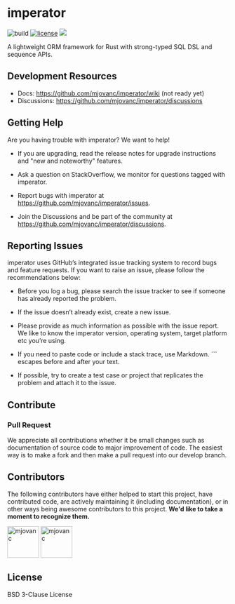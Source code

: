 # imperator

![build](https://img.shields.io/github/actions/workflow/status/mjovanc/imperator/master-ci.yml?branch=master)
[![license](https://img.shields.io/badge/License-BSD_3--Clause-blue.svg)](https://opensource.org/licenses/BSD-3-Clause)
![](https://img.shields.io/badge/Rust-1.68+-orange.svg)

A lightweight ORM framework for Rust with strong-typed SQL DSL and sequence APIs.

## Development Resources

- Docs: https://github.com/mjovanc/imperator/wiki (not ready yet)
- Discussions: https://github.com/mjovanc/imperator/discussions

## Getting Help

Are you having trouble with imperator? We want to help!

- If you are upgrading, read the release notes for upgrade instructions and "new and noteworthy" features.

- Ask a question on StackOverflow, we monitor for questions tagged with imperator.

- Report bugs with imperator at https://github.com/mjovanc/imperator/issues.

- Join the Discussions and be part of the community at https://github.com/mjovanc/imperator/discussions.

## Reporting Issues

imperator uses GitHub’s integrated issue tracking system to record bugs and feature requests. If you want to raise an issue, please follow the recommendations below:

- Before you log a bug, please search the issue tracker to see if someone has already reported the problem.

- If the issue doesn’t already exist, create a new issue.

- Please provide as much information as possible with the issue report. We like to know the imperator version, operating system, target platform etc you’re using.

- If you need to paste code or include a stack trace, use Markdown. ``` escapes before and after your text.

- If possible, try to create a test case or project that replicates the problem and attach it to the issue.

## Contribute

### Pull Request

We appreciate all contributions whether it be small changes such as documentation of source code to major improvement of code.
The easiest way is to make a fork and then make a pull request into our develop branch.

## Contributors

The following contributors have either helped to start this project, have contributed
code, are actively maintaining it (including documentation), or in other ways
being awesome contributors to this project. **We'd like to take a moment to recognize them.**

[<img src="https://github.com/mjovanc.png?size=72" alt="mjovanc" width="72">](https://github.com/mjovanc)
[<img src="https://github.com/renovatebot.png?size=72" alt="mjovanc" width="72">](https://github.com/renovatebot)

## License
BSD 3-Clause License